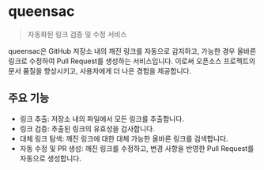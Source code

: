 # queensac

> 자동화된 링크 검증 및 수정 서비스

queensac은 GitHub 저장소 내의 깨진 링크를 자동으로 감지하고, 가능한 경우 올바른 링크로 수정하여 Pull Request를 생성하는 서비스입니다. 이로써 오픈소스 프로젝트의 문서 품질을 향상시키고, 사용자에게 더 나은 경험을 제공합니다.


## 주요 기능

* 링크 추출: 저장소 내의 파일에서 모든 링크를 추출합니다.
* 링크 검증: 추출된 링크의 유효성을 검사합니다.
* 대체 링크 탐색: 깨진 링크에 대한 대체 가능한 올바른 링크를 검색합니다.
* 자동 수정 및 PR 생성: 깨진 링크를 수정하고, 변경 사항을 반영한 Pull Request를 자동으로 생성합니다.
